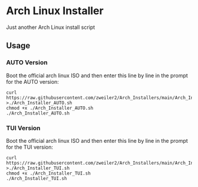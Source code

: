 # Arch Linux Installer
Just another Arch Linux install script 
## Usage
### AUTO Version
Boot the official arch linux ISO and then enter this line by line in the prompt for the AUTO version:
```
curl https://raw.githubusercontent.com/zweiler2/Arch_Installers/main/Arch_Installer_AUTO.sh >./Arch_Installer_AUTO.sh
chmod +x ./Arch_Installer_AUTO.sh
./Arch_Installer_AUTO.sh
```
### TUI Version
Boot the official arch linux ISO and then enter this line by line in the prompt for the TUI version:
```
curl https://raw.githubusercontent.com/zweiler2/Arch_Installers/main/Arch_Installer_TUI.sh >./Arch_Installer_TUI.sh
chmod +x ./Arch_Installer_TUI.sh
./Arch_Installer_TUI.sh
```
